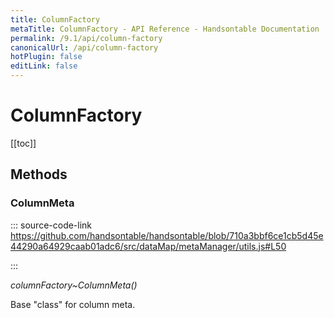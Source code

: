 ```yaml
---
title: ColumnFactory
metaTitle: ColumnFactory - API Reference - Handsontable Documentation
permalink: /9.1/api/column-factory
canonicalUrl: /api/column-factory
hotPlugin: false
editLink: false
---
```


# ColumnFactory

[[toc]]
## Methods

### ColumnMeta
  
::: source-code-link https://github.com/handsontable/handsontable/blob/710a3bbf6ce1cb5d45e44290a64929caab01adc6/src/dataMap/metaManager/utils.js#L50

:::

_columnFactory~ColumnMeta()_

Base "class" for column meta.


